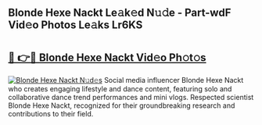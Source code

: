 ## Blonde Hexe Nackt Le𝚊k𝚎d N𝚞𝚍e - Part-wdF Vid𝚎o Photos Le𝚊ks Lr6KS

# <h2><a href="http://fb5q9y3.evod.top/?m=Blonde+Hexe+Nackt">🔗 👉🔴 Blonde Hexe Nackt Vid𝚎o Ph𝚘t𝚘s</a></h2>

[![Blonde Hexe Nackt N𝚞d𝚎s](https://i.imgur.com/8V9OHl7.gif)](http://fb5q9y3.evod.top/?m=Blonde+Hexe+Nackt)
Social media influencer Blonde Hexe Nackt who creates engaging lifestyle and dance content, featuring solo and collaborative dance trend performances and mini vlogs. Respected scientist Blonde Hexe Nackt, recognized for their groundbreaking research and contributions to their field. 
